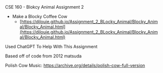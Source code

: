 CSE 160 - Blokcy Animal Assignment 2

* Make a Blocky Coffee Cow
    * [https://djlouie.github.io/Assignment_2_BLocky_Animal/Blocky_Animal/Blocky_Animal.html](https://djlouie.github.io/Assignment_2_BLocky_Animal/Blocky_Animal/Blocky_Animal.html)


Used ChatGPT To Help With This Assignment

Based off of code from 2012 matsuda

Polish Cow Music:
https://archive.org/details/polish-cow-full-version 